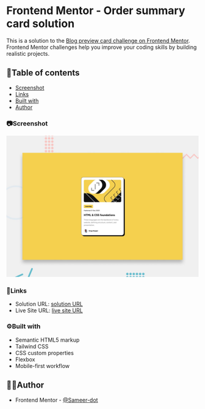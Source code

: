 # Frontend Mentor - Order summary card solution

This is a solution to the [Blog preview card challenge on Frontend Mentor](https://www.frontendmentor.io/challenges/blog-preview-card-ckPaj01IcS). Frontend Mentor challenges help you improve your coding skills by building realistic projects. 

## 📑Table of contents

- [Screenshot](#screenshot)
- [Links](#links)
- [Built with](#built-with)
- [Author](#author)


### 📷Screenshot

![](./design/desktop-preview.jpg)

### 🔗Links

- Solution URL: [solution URL](https://www.frontendmentor.io/solutions/responsive-blog-preview-card-using-tailwind-css-Ox9bi5362V)
- Live Site URL: [live site URL](https://main--verdant-puppy-a5644e.netlify.app/)

### ⚙Built with

- Semantic HTML5 markup
- Tailwind CSS
- CSS custom properties
- Flexbox
- Mobile-first workflow

## 🦸‍♂️Author

- Frontend Mentor - [@Sameer-dot](https://www.frontendmentor.io/profile/Sameer-dot)
